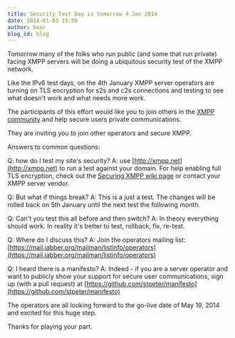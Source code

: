 ```yaml
---
title: Security Test Day is tomorrow 4 Jan 2014
date: 2014-01-03 15:59
author: bear
blog_id: blog
---
```


Tomorrow many of the folks who run public (and some that run private) facing XMPP servers will be doing a ubiquitous security test of the XMPP network.

Like the IPv6 test days, on the 4th January XMPP server operators are turning on TLS encryption for s2s and c2s connections and testing to see what doesn't work and what needs more work.

The participants of this effort would like you to join others in the [XMPP community](http://xmpp.org) and help secure users private communications.

They are inviting you to join other operators and secure XMPP.

Answers to common questions:

Q: how do I test my site's security?   A: use [http://xmpp.net](http://xmpp.net) to run a test against your domain. For help enabling full TLS encryption, check out the [Securing XMPP wiki page](http://wiki.xmpp.org/web/Securing_XMPP) or contact your XMPP server vendor.

Q: But what if things break?   A: This is a just a test. The changes will be rolled back on 5th January until the next test the following month.

Q: Can't you test this all before and then switch?   A: In theory everything should work. In reality it's better to test, rollback, fix, re-test.

Q: Where do I discuss this?   A: Join the operators mailing list: [https://mail.jabber.org/mailman/listinfo/operators](https://mail.jabber.org/mailman/listinfo/operators)

Q: I heard there is a manifesto?   A: Indeed - if you are a server operator and want to publicly show your support for secure user communications, sign up (with a pull request) at [https://github.com/stpeter/manifesto](https://github.com/stpeter/manifesto)

The operators are all looking forward to the go-live date of May 19, 2014 and excited for this huge step.

Thanks for playing your part.
